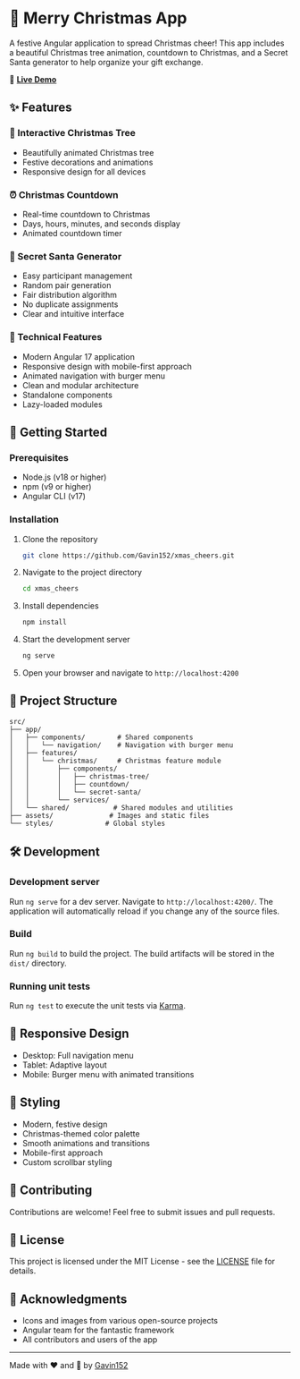# 🎄 Merry Christmas App

A festive Angular application to spread Christmas cheer! This app includes a beautiful Christmas tree animation, countdown to Christmas, and a Secret Santa generator to help organize your gift exchange.

🌟 **[Live Demo](https://gavin152.github.io/xmas_cheers/)**

## ✨ Features

### 🎄 Interactive Christmas Tree
- Beautifully animated Christmas tree
- Festive decorations and animations
- Responsive design for all devices

### ⏰ Christmas Countdown
- Real-time countdown to Christmas
- Days, hours, minutes, and seconds display
- Animated countdown timer

### 🎅 Secret Santa Generator
- Easy participant management
- Random pair generation
- Fair distribution algorithm
- No duplicate assignments
- Clear and intuitive interface

### 🎯 Technical Features
- Modern Angular 17 application
- Responsive design with mobile-first approach
- Animated navigation with burger menu
- Clean and modular architecture
- Standalone components
- Lazy-loaded modules

## 🚀 Getting Started

### Prerequisites
- Node.js (v18 or higher)
- npm (v9 or higher)
- Angular CLI (v17)

### Installation
1. Clone the repository
   ```bash
   git clone https://github.com/Gavin152/xmas_cheers.git
   ```

2. Navigate to the project directory
   ```bash
   cd xmas_cheers
   ```

3. Install dependencies
   ```bash
   npm install
   ```

4. Start the development server
   ```bash
   ng serve
   ```

5. Open your browser and navigate to `http://localhost:4200`

## 🎨 Project Structure

```
src/
├── app/
│   ├── components/        # Shared components
│   │   └── navigation/    # Navigation with burger menu
│   ├── features/
│   │   └── christmas/     # Christmas feature module
│   │       ├── components/
│   │       │   ├── christmas-tree/
│   │       │   ├── countdown/
│   │       │   └── secret-santa/
│   │       └── services/
│   └── shared/           # Shared modules and utilities
├── assets/              # Images and static files
└── styles/             # Global styles
```

## 🛠️ Development

### Development server
Run `ng serve` for a dev server. Navigate to `http://localhost:4200/`. The application will automatically reload if you change any of the source files.

### Build
Run `ng build` to build the project. The build artifacts will be stored in the `dist/` directory.

### Running unit tests
Run `ng test` to execute the unit tests via [Karma](https://karma-runner.github.io).

## 📱 Responsive Design
- Desktop: Full navigation menu
- Tablet: Adaptive layout
- Mobile: Burger menu with animated transitions

## 🎨 Styling
- Modern, festive design
- Christmas-themed color palette
- Smooth animations and transitions
- Mobile-first approach
- Custom scrollbar styling

## 🤝 Contributing
Contributions are welcome! Feel free to submit issues and pull requests.

## 📄 License
This project is licensed under the MIT License - see the [LICENSE](LICENSE) file for details.

## 🙏 Acknowledgments
- Icons and images from various open-source projects
- Angular team for the fantastic framework
- All contributors and users of the app

---

Made with ❤️ and 🎄 by [Gavin152](https://github.com/Gavin152)
